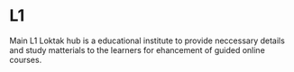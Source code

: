 # L1
Main L1
Loktak hub is a educational institute to provide neccessary details and study matterials to the learners for ehancement of guided online courses.
